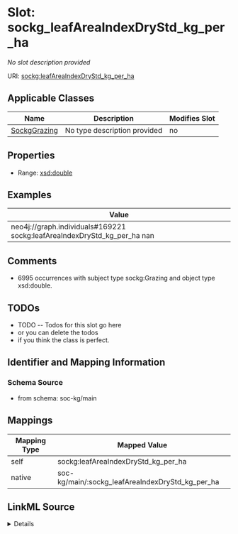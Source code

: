 

# Slot: sockg_leafAreaIndexDryStd_kg_per_ha


_No slot description provided_





URI: [sockg:leafAreaIndexDryStd_kg_per_ha](http://www.semanticweb.org/sockg/ontologies/2024/0/soil-carbon-ontology/leafAreaIndexDryStd_kg_per_ha)



<!-- no inheritance hierarchy -->





## Applicable Classes

| Name | Description | Modifies Slot |
| --- | --- | --- |
| [SockgGrazing](../classes/SockgGrazing.md) | No type description provided |  no  |







## Properties

* Range: [xsd:double](http://www.w3.org/2001/XMLSchema#double)






## Examples

| Value |
| --- |
| neo4j://graph.individuals#169221 sockg:leafAreaIndexDryStd_kg_per_ha nan |

## Comments

* 6995 occurrences with subject type sockg:Grazing and object type xsd:double.

## TODOs

* TODO -- Todos for this slot go here
* or you can delete the todos
* if you think the class is perfect.

## Identifier and Mapping Information







### Schema Source


* from schema: soc-kg/main




## Mappings

| Mapping Type | Mapped Value |
| ---  | ---  |
| self | sockg:leafAreaIndexDryStd_kg_per_ha |
| native | soc-kg/main/:sockg_leafAreaIndexDryStd_kg_per_ha |




## LinkML Source

<details>
```yaml
name: sockg_leafAreaIndexDryStd_kg_per_ha
description: No slot description provided
todos:
- TODO -- Todos for this slot go here
- or you can delete the todos
- if you think the class is perfect.
comments:
- 6995 occurrences with subject type sockg:Grazing and object type xsd:double.
examples:
- value: neo4j://graph.individuals#169221 sockg:leafAreaIndexDryStd_kg_per_ha nan
from_schema: soc-kg/main
rank: 1000
slot_uri: sockg:leafAreaIndexDryStd_kg_per_ha
alias: sockg_leafAreaIndexDryStd_kg_per_ha
domain_of:
- sockg_Grazing
range: double

```
</details>